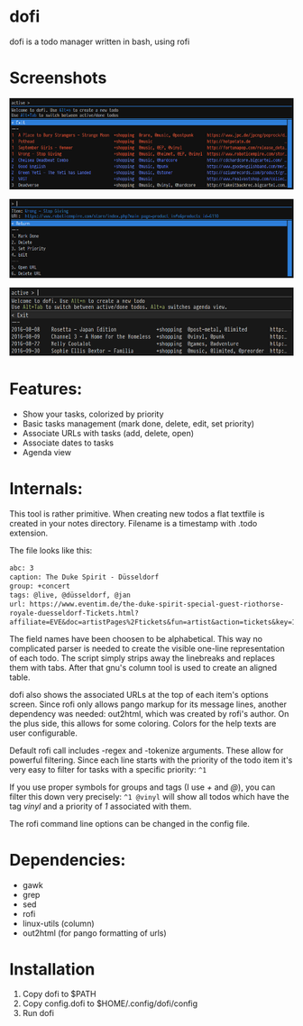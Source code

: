 # dofi
dofi is a todo manager written in bash, using rofi

# Screenshots
![Screenshot](images/image.jpg)

![Details](images/image2.jpg)

![Agenda](images/agenda.jpg)

# Features:

* Show your tasks, colorized by priority
* Basic tasks management (mark done, delete, edit, set priority)
* Associate URLs with tasks (add, delete, open)
* Associate dates to tasks
* Agenda view

# Internals:

This tool is rather primitive. When creating new todos a flat textfile is created
in your notes directory. Filename is a timestamp with .todo extension.

The file looks like this:

```
abc: 3
caption: The Duke Spirit - Düsseldorf
group: +concert
tags: @live, @düsseldorf, @jan
url: https://www.eventim.de/the-duke-spirit-special-guest-riothorse-royale-duesseldorf-Tickets.html?affiliate=EVE&doc=artistPages%2Ftickets&fun=artist&action=tickets&key=1654921%247955928&jumpIn=yTix&kuid=27703&from=erdetaila
```

The field names have been choosen to be alphabetical. This way no complicated parser is needed to create
the visible one-line representation of each todo. The script simply strips away the linebreaks and replaces them with
tabs. After that gnu's column tool is used to create an aligned table.

dofi also shows the associated URLs at the top of each item's options screen. Since rofi only allows pango markup for its
message lines, another dependency was needed: out2html, which was created by rofi's author. On the plus side, this allows
for some coloring. Colors for the help texts are user configurable.

Default rofi call includes -regex and -tokenize arguments. These allow for powerful filtering. Since each line starts with the priority of the todo item
it's very easy to filter for tasks with a specific priority: `^1`

If you use proper symbols for groups and tags (I use *+* and *@*), you can filter this down very precisely: `^1 @vinyl` will show all todos which
have the tag *vinyl* and a priority of *1* associated with them.

The rofi command line options can be changed in the config file.

# Dependencies:

* gawk
* grep
* sed
* rofi
* linux-utils (column)
* out2html (for pango formatting of urls)

# Installation

1. Copy dofi to $PATH
2. Copy config.dofi to $HOME/.config/dofi/config
3. Run dofi
